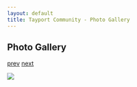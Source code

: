 ```yaml
---
layout: default
title: Tayport Community - Photo Gallery
---
```

## Photo Gallery

[prev](http://tayport.org.uk/photo/205) [next](http://tayport.org.uk/photo/207)

![ ](http://tayport.org.uk/media/206.jpg " ")

